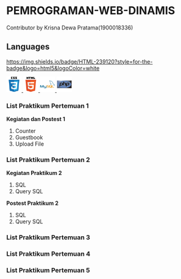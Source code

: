 # PEMROGRAMAN-WEB-DINAMIS
Contributor by Krisna Dewa Pratama(1900018336)

## Languages 
https://img.shields.io/badge/HTML-239120?style=for-the-badge&logo=html5&logoColor=white
<p align="left"> <a href="https://www.w3schools.com/css/" target="_blank"> <img src="https://raw.githubusercontent.com/devicons/devicon/master/icons/css3/css3-original-wordmark.svg" alt="css3" width="40" height="40"/> </a> <a href="https://www.w3.org/html/" target="_blank"> <img src="https://raw.githubusercontent.com/devicons/devicon/master/icons/html5/html5-original-wordmark.svg" alt="html5" width="40" height="40"/> </a> <a href="https://www.mysql.com/" target="_blank"> <img src="https://raw.githubusercontent.com/devicons/devicon/master/icons/mysql/mysql-original-wordmark.svg" alt="mysql" width="40" height="40"/> </a> <a href="https://www.php.net" target="_blank"> <img src="https://raw.githubusercontent.com/devicons/devicon/master/icons/php/php-original.svg" alt="php" width="40" height="40"/> </a> </p>

### List Praktikum Pertemuan 1 <br>
**Kegiatan dan Postest 1**
1. Counter <br>
2. Guestbook <br>
3. Upload File <br>

### List Praktikum Pertemuan 2 <br>
**Kegiatan Praktikum 2**
1. SQL <br>
2. Query SQL <br>

**Postest Praktikum 2**
1. SQL <br>
2. Query SQL <br>

### List Praktikum Pertemuan 3 <br>
### List Praktikum Pertemuan 4 <br>
### List Praktikum Pertemuan 5 <br>
